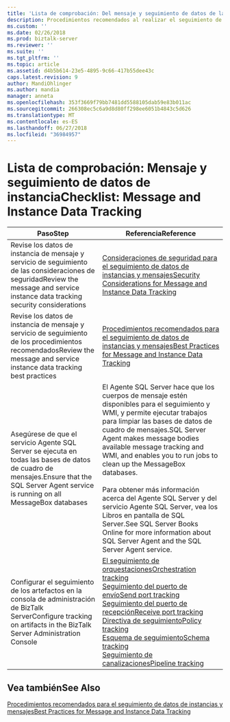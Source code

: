 ```yaml
---
title: 'Lista de comprobación: Del mensaje y seguimiento de datos de la instancia | Microsoft Docs'
description: Procedimientos recomendados al realizar el seguimiento de mensajes, las instancias y los artefactos de BizTalk Server
ms.custom: ''
ms.date: 02/26/2018
ms.prod: biztalk-server
ms.reviewer: ''
ms.suite: ''
ms.tgt_pltfrm: ''
ms.topic: article
ms.assetid: d4b5b614-23e5-4895-9c66-417b55dee43c
caps.latest.revision: 9
author: MandiOhlinger
ms.author: mandia
manager: anneta
ms.openlocfilehash: 353f3669f79bb7481dd5588105dab59e83b011ac
ms.sourcegitcommit: 266308ec5c6a9d8d80ff298ee6051b4843c5d626
ms.translationtype: MT
ms.contentlocale: es-ES
ms.lasthandoff: 06/27/2018
ms.locfileid: "36984957"
---
```

# <a name="checklist-message-and-instance-data-tracking"></a><span data-ttu-id="ad432-103">Lista de comprobación: Mensaje y seguimiento de datos de instancia</span><span class="sxs-lookup"><span data-stu-id="ad432-103">Checklist: Message and Instance Data Tracking</span></span>

|<span data-ttu-id="ad432-104">Paso</span><span class="sxs-lookup"><span data-stu-id="ad432-104">Step</span></span>|<span data-ttu-id="ad432-105">Referencia</span><span class="sxs-lookup"><span data-stu-id="ad432-105">Reference</span></span>|  
|----------|---------------|  
|<span data-ttu-id="ad432-106">Revise los datos de instancia de mensaje y servicio de seguimiento de las consideraciones de seguridad</span><span class="sxs-lookup"><span data-stu-id="ad432-106">Review the message and service instance data tracking  security considerations</span></span>|[<span data-ttu-id="ad432-107">Consideraciones de seguridad para el seguimiento de datos de instancias y mensajes</span><span class="sxs-lookup"><span data-stu-id="ad432-107">Security Considerations for Message and Instance Data Tracking</span></span>](../core/security-considerations-for-message-and-instance-data-tracking.md)|  
|<span data-ttu-id="ad432-108">Revise los datos de instancia de mensaje y servicio de seguimiento de los procedimientos recomendados</span><span class="sxs-lookup"><span data-stu-id="ad432-108">Review the  message and service instance data tracking best practices</span></span>|[<span data-ttu-id="ad432-109">Procedimientos recomendados para el seguimiento de datos de instancias y mensajes</span><span class="sxs-lookup"><span data-stu-id="ad432-109">Best Practices for Message and Instance Data Tracking</span></span>](../core/best-practices-for-message-and-instance-data-tracking.md)|  
|<span data-ttu-id="ad432-110">Asegúrese de que el servicio Agente SQL Server se ejecuta en todas las bases de datos de cuadro de mensajes.</span><span class="sxs-lookup"><span data-stu-id="ad432-110">Ensure that the SQL Server Agent service is running on all MessageBox databases</span></span>|<span data-ttu-id="ad432-111">El Agente SQL Server hace que los cuerpos de mensaje estén disponibles para el seguimiento y WMI, y permite ejecutar trabajos para limpiar las bases de datos de cuadro de mensajes.</span><span class="sxs-lookup"><span data-stu-id="ad432-111">SQL Server Agent makes message bodies available message tracking and WMI, and enables you to run jobs to clean up the MessageBox databases.</span></span><br /><br /> <span data-ttu-id="ad432-112">Para obtener más información acerca del Agente SQL Server y del servicio Agente SQL Server, vea los Libros en pantalla de SQL Server.</span><span class="sxs-lookup"><span data-stu-id="ad432-112">See SQL Server Books Online for more information about SQL Server Agent and the SQL Server Agent service.</span></span>|  
|<span data-ttu-id="ad432-113">Configurar el seguimiento de los artefactos en la consola de administración de BizTalk Server</span><span class="sxs-lookup"><span data-stu-id="ad432-113">Configure tracking on artifacts in the BizTalk Server Administration Console</span></span>|[<span data-ttu-id="ad432-114">El seguimiento de orquestaciones</span><span class="sxs-lookup"><span data-stu-id="ad432-114">Orchestration tracking</span></span>](how-to-configure-tracking-for-an-orchestration.md)<br/>[<span data-ttu-id="ad432-115">Seguimiento del puerto de envío</span><span class="sxs-lookup"><span data-stu-id="ad432-115">Send port tracking</span></span>](how-to-configure-tracking-for-a-send-port.md)<br/>[<span data-ttu-id="ad432-116">Seguimiento del puerto de recepción</span><span class="sxs-lookup"><span data-stu-id="ad432-116">Receive port tracking</span></span>](how-to-configure-tracking-for-a-receive-port.md)<br/>[<span data-ttu-id="ad432-117">Directiva de seguimiento</span><span class="sxs-lookup"><span data-stu-id="ad432-117">Policy tracking</span></span>](how-to-configure-tracking-for-a-policy.md)<br/>[<span data-ttu-id="ad432-118">Esquema de seguimiento</span><span class="sxs-lookup"><span data-stu-id="ad432-118">Schema tracking</span></span>](how-to-configure-tracking-for-a-schema.md)<br/>[<span data-ttu-id="ad432-119">Seguimiento de canalizaciones</span><span class="sxs-lookup"><span data-stu-id="ad432-119">Pipeline tracking</span></span>](how-to-configure-tracking-for-a-pipeline.md)|  

## <a name="see-also"></a><span data-ttu-id="ad432-120">Vea también</span><span class="sxs-lookup"><span data-stu-id="ad432-120">See Also</span></span>  
 [<span data-ttu-id="ad432-121">Procedimientos recomendados para el seguimiento de datos de instancias y mensajes</span><span class="sxs-lookup"><span data-stu-id="ad432-121">Best Practices for Message and Instance Data Tracking</span></span>](../core/best-practices-for-message-and-instance-data-tracking.md)
